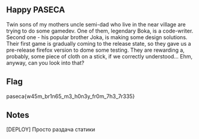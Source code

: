 ## Happy PASECA
Twin sons of my mothers uncle semi-dad who live in the near village are trying to do some gamedev. One of them, legendary Boka, is a code-writer. Second one - his popular brother Joka, is making some design solutions.
Their first game is gradually coming to the release state, so they gave us a pre-release firefox version to dome some testing. They are rewarding a, probably, some piece of cloth on a stick, if we correctly understood... Ehm, anyway, can you look into that?
## Flag
paseca{w45m_br1n65_m3_h0n3y_fr0m_7h3_7r335}
## Notes
[DEPLOY] Просто раздача статики